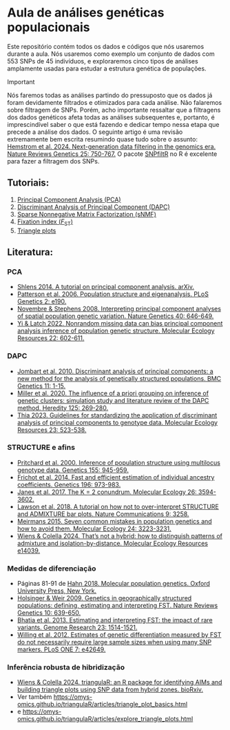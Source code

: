 # **Aula de análises genéticas populacionais**


Este repositório contém todos os dados e códigos que nós usaremos durante a aula. Nós usaremos como exemplo um conjunto de dados com 553 SNPs de 45 indivíduos, e exploraremos cinco tipos de análises amplamente usadas para estudar a estrutura genética de populações.


> [!IMPORTANT]
> Nós faremos todas as análises partindo do pressuposto que os dados já foram devidamente filtrados e otimizados para cada análise. Não falaremos sobre filtragem de SNPs.
> Porém, acho importante ressaltar que a filtragens dos dados genéticos afeta todas as análises subsequentes e, portanto, é imprescindível saber o que está fazendo e dedicar tempo nessa etapa que precede a análise dos dados. O seguinte artigo é uma revisão extremamente bem escrita resumindo quase tudo sobre o assunto:
> [Hemstrom et al. 2024. Next-generation data filtering in the genomics era. Nature Reviews Genetics 25: 750-767.](https://doi.org/10.1038/s41576-024-00738-6)
> O pacote [SNPfiltR](https://devonderaad.github.io/SNPfiltR/) no R é excelente para fazer a filtragem dos SNPs.


## Tutoriais:
1. [Principal Component Analysis (PCA)](https://rafdlima.github.io/aulagenpopmz/vignettes/PCA.html)
2. [Discriminant Analysis of Principal Component (DAPC)](https://rafdlima.github.io/aulagenpopmz/vignettes/DAPC.html)
3. [Sparse Nonnegative Matrix Factorization (sNMF)](https://rafdlima.github.io/aulagenpopmz/vignettes/sNMF.html)
4. [Fixation index (*F*<sub>ST</sub>)](https://rafdlima.github.io/aulagenpopmz/vignettes/FST.html)
5. [Triangle plots](https://rafdlima.github.io/aulagenpopmz/vignettes/triangle.html)


## Literatura:
### PCA
- [Shlens 2014. A tutorial on principal component analysis. arXiv.](https://arxiv.org/pdf/1404.1100)
- [Patterson et al. 2006. Population structure and eigenanalysis. PLoS Genetics 2: e190.](https://doi.org/10.1371/journal.pgen.0020190)
- [Novembre & Stephens 2008. Interpreting principal component analyses of spatial population genetic variation. Nature Genetics 40: 646-649.](https://doi.org/10.1038/ng.139)
- [Yi & Latch 2022. Nonrandom missing data can bias principal component analysis inference of population genetic structure. Molecular Ecology Resources 22: 602-611.](https://doi.org/10.1111/1755-0998.13498)

### DAPC
- [Jombart et al. 2010. Discriminant analysis of principal components: a new method for the analysis of genetically structured populations. BMC Genetics 11: 1-15.](https://doi.org/10.1186/1471-2156-11-94)
- [Miller et al. 2020. The influence of a priori grouping on inference of genetic clusters: simulation study and literature review of the DAPC method. Heredity 125: 269-280.](https://doi.org/10.1038/s41437-020-0348-2)
- [Thia 2023. Guidelines for standardizing the application of discriminant analysis of principal components to genotype data. Molecular Ecology Resources 23: 523-538.](https://doi.org/10.1111/1755-0998.13706)

### STRUCTURE e afins
- [Pritchard et al. 2000. Inference of population structure using multilocus genotype data. Genetics 155: 945-959.](https://doi.org/10.1093/genetics/155.2.945)
- [Frichot et al. 2014. Fast and efficient estimation of individual ancestry coefficients. Genetics 196: 973-983.](https://doi.org/10.1534/genetics.113.160572)
- [Janes et al. 2017. The K = 2 conundrum. Molecular Ecology 26: 3594-3602.](https://doi.org/10.1111/mec.14187)
- [Lawson et al. 2018. A tutorial on how not to over-interpret STRUCTURE and ADMIXTURE bar plots. Nature Communications 9: 3258.](https://doi.org/10.1038/s41467-018-05257-7)
- [Meirmans 2015. Seven common mistakes in population genetics and how to avoid them. Molecular Ecology 24: 3223-3231.](https://doi.org/10.1111/mec.13243)
- [Wiens & Colella 2024. That’s not a hybrid: how to distinguish patterns of admixture and isolation-by-distance. Molecular Ecology Resources e14039.](https://doi.org/10.1111/1755-0998.14039)

### Medidas de diferenciação
- Páginas 81-91 de [Hahn 2018. Molecular population genetics. Oxford University Press, New York.](https://global.oup.com/academic/product/molecular-population-genetics-9780878939657?cc=br&lang=en&)
- [Holsinger & Weir 2009. Genetics in geographically structured populations: defining, estimating and interpreting FST. Nature Reviews Genetics 10: 639-650.](https://doi.org/10.1038/nrg2611)
- [Bhatia et al. 2013. Estimating and interpreting FST: the impact of rare variants. Genome Research 23: 1514-1521.](http://www.genome.org/cgi/doi/10.1101/gr.154831.113)
- [Willing et al. 2012. Estimates of genetic differentiation measured by FST do not necessarily require large sample sizes when using many SNP markers. PLoS ONE 7: e42649.](https://doi.org/10.1371/journal.pone.0042649)

### Inferência robusta de hibridização
- [Wiens & Colella 2024. triangulaR: an R package for identifying AIMs and building triangle plots using SNP data from hybrid zones. bioRxiv. ](https://doi.org/10.1101/2024.03.28.587167)
- Ver também https://omys-omics.github.io/triangulaR/articles/triangle_plot_basics.html
- e https://omys-omics.github.io/triangulaR/articles/explore_triangle_plots.html
